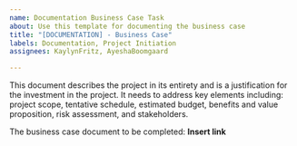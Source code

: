 ```yaml
---
name: Documentation Business Case Task
about: Use this template for documenting the business case
title: "[DOCUMENTATION] - Business Case"
labels: Documentation, Project Initiation
assignees: KaylynFritz, AyeshaBoomgaard

---
```


This document describes the project in its entirety and is a justification for the investment in the project. It needs to address key elements including: project scope, tentative schedule, estimated budget, benefits and value proposition, risk assessment, and stakeholders.

The business case document to be completed:
**Insert link**
